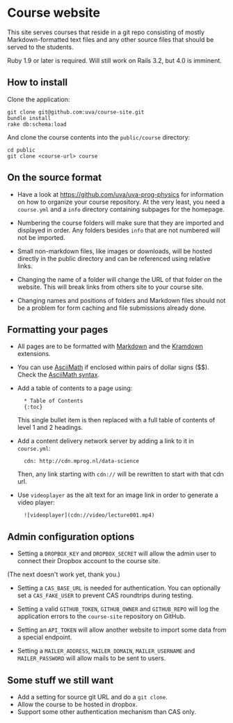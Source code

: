 Course website
==============

This site serves courses that reside in a git repo consisting of mostly Markdown-formatted text files and any other source files that should be served to the students.

Ruby 1.9 or later is required. Will still work on Rails 3.2, but 4.0 is imminent.

How to install
--------------

Clone the application:

	git clone git@github.com:uva/course-site.git
	bundle install
	rake db:schema:load

And clone the course contents into the `public/course` directory:

	cd public
	git clone <course-url> course

On the source format
--------------------

* Have a look at https://github.com/uva/uva-prog-physics for information on
  how to organize your course repository. At the very least, you need a
  `course.yml` and a `info` directory containing subpages for the homepage.

* Numbering the course folders will make sure that they are imported and
  displayed in order. Any folders besides `info` that are not numbered will
  not be imported.

* Small non-markdown files, like images or downloads, will be hosted directly
  in the public directory and can be referenced using relative links.

* Changing the name of a folder will change the URL of that folder on the
  website. This will break links from others site to your course site.

* Changing names and positions of folders and Markdown files should not be a
  problem for form caching and file submissions already done.

Formatting your pages
----------------------

* All pages are to be formatted with [Markdown] and the [Kramdown] extensions.

* You can use [AsciiMath] if enclosed within pairs of dollar signs ($$). Check
  the [AsciiMath syntax].

* Add a table of contents to a page using:

		* Table of Contents
		{:toc}

    This single bullet item is then replaced with a full table of contents of
    level 1 and 2 headings.

[Markdown]: http://daringfireball.net/projects/markdown/syntax
[Kramdown]: http://kramdown.rubyforge.org/syntax.html
[AsciiMath]: http://www.wjagray.co.uk/maths/ASCIIMathTutorial.html
[AsciiMath syntax]: http://www.intmath.com/help/send-math-email-syntax.php

* Add a content delivery network server by adding a link to it in
  `course.yml`:

		cdn: http://cdn.mprog.nl/data-science

    Then, any link starting with `cdn://` will be rewritten to start with
    that cdn url.

* Use `videoplayer` as the alt text for an image link in order to generate a video player:

        ![videoplayer](cdn://video/lecture001.mp4)

Admin configuration options
---------------------------

* Setting a `DROPBOX_KEY` and `DROPBOX_SECRET` will allow the admin user to
  connect their Dropbox account to the course site.

(The next doesn't work yet, thank you.)

* Setting a `CAS_BASE_URL` is needed for authentication. You can optionally set a `CAS_FAKE_USER` to prevent CAS roundtrips during testing.

* Setting a valid `GITHUB_TOKEN`, `GITHUB_OWNER` and `GITHUB_REPO` will log
  the application errors to the `course-site` repository on GitHub.

* Setting an `API_TOKEN` will allow another website to import some data from a special endpoint.

* Setting a `MAILER_ADDRESS`, `MAILER_DOMAIN`, `MAILER_USERNAME` and `MAILER_PASSWORD` will allow mails to be sent to users.

Some stuff we still want
------------------------

* Add a setting for source git URL and do a `git clone`.
* Allow the course to be hosted in dropbox.
* Support some other authentication mechanism than CAS only.
